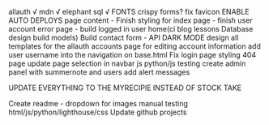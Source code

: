allauth √
mdn √
elephant sql √
FONTS
crispy forms?
fix favicon
ENABLE AUTO DEPLOYS
page content - Finish styling for index page - finish user account error page - build logged in user home(ci blog lessons Database design 
build models)
Build contact form - API
DARK MODE
design all templates for the allauth
accounts page for editing account information
add user username into the navigation on base.html
Fix login page styling 
404 page 
update page selection in navbar js
python/js testing
create admin panel with summernote and users
add alert messages 

UPDATE EVERYTHING TO THE MYRECIPIE INSTEAD OF STOCK TAKE

Create readme - dropdown for images
manual testing html/js/python/lighthouse/css
Update github projects 
